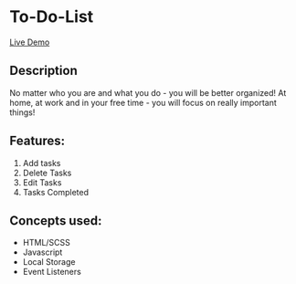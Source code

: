 # To-Do-List

[Live Demo](https://dheerajjames.github.io/To-Do-List/)

## Description
No matter who you are and what you do - you will be better organized!
At home, at work and in your free time - you will focus on really important things!

## Features:
1. Add tasks
2. Delete Tasks
3. Edit Tasks
4. Tasks Completed

## Concepts used:
* HTML/SCSS
* Javascript
* Local Storage
* Event Listeners